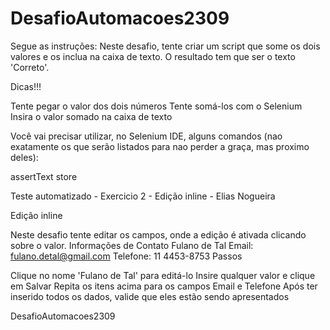 # DesafioAutomacoes2309

Segue as instruções:
Neste desafio, tente criar um script que some os dois valores e os inclua na caixa de texto. O resultado tem que ser o texto 'Correto'.

Dicas!!!

Tente pegar o valor dos dois números
Tente somá-los com o Selenium
Insira o valor somado na caixa de texto

Você vai precisar utilizar, no Selenium IDE, alguns comandos (nao exatamente os que serão listados para nao perder a graça, mas proximo deles):

assertText
store

Teste automatizado - Exercicio 2 - Edição inline - Elias Nogueira

Edição inline

Neste desafio tente editar os campos, onde a edição é ativada clicando sobre o valor.
Informações de Contato
Fulano de Tal
Email: fulano.detal@gmail.com
Telefone: 11 4453-8753
Passos

Clique no nome 'Fulano de Tal' para editá-lo
Insire qualquer valor e clique em Salvar
Repita os itens acima para os campos Email e Telefone
Após ter inserido todos os dados, valide que eles estão sendo apresentados


DesafioAutomacoes2309
